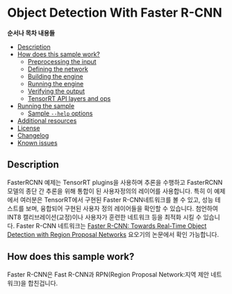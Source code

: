 # Object Detection With Faster R-CNN

**순서나 목차 내용들**
- [Description](#description)
- [How does this sample work?](#how-does-this-sample-work)
    * [Preprocessing the input](#preprocessing-the-input)
    * [Defining the network](#defining-the-network)
    * [Building the engine](#building-the-engine)
    * [Running the engine](#running-the-engine)
    * [Verifying the output](#verifying-the-output)
    * [TensorRT API layers and ops](#tensorrt-api-layers-and-ops)
- [Running the sample](#running-the-sample)
    * [Sample `--help` options](#sample---help-options)
- [Additional resources](#additional-resources)
- [License](#license)
- [Changelog](#changelog)
- [Known issues](#known-issues)


## Description

FasterRCNN 예제는 TensorRT plugins을 사용하며 추론을 수행하고 FasterRCNN모델의 종단 간 추론을 위해 통합이 된 사용자정의의 레이어를 사용합니다. 특히 이 예제에서 여러분은 TensorRT에서 구현된 Faster R-CNN네트워크를 볼 수 있고, 성능 테스트를 보며, 융합되어 구현된 사용자 정의 레이어들을 확인할 수 있습니다. 첨언하여 INT8 캘리브레이션(교정)이나 사용자가 훈련한 네트워크 등을 최적화 시킬 수 있습니다. Faster R-CNN 네트워크는 [Faster R-CNN: Towards Real-Time Object Detection with Region Proposal Networks](https://arxiv.org/abs/1506.01497) 요오기의 논문에서 확인 가능합니다.

## How does this sample work?

Faster R-CNN은 Fast R-CNN과 RPN(Region Proposal Network:지역 제안 네트워크)을 합친겁니다. 

